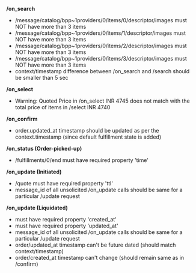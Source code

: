 **/on_search**
- /message/catalog/bpp~1providers/0/items/0/descriptor/images must NOT have more than 3 items
- /message/catalog/bpp~1providers/0/items/1/descriptor/images must NOT have more than 3 items
- /message/catalog/bpp~1providers/0/items/2/descriptor/images must NOT have more than 3 items
- /message/catalog/bpp~1providers/0/items/3/descriptor/images must NOT have more than 3 items
- context/timestamp difference between /on_search and /search should be smaller than 5 sec

**/on_select**
- Warning: Quoted Price in /on_select INR 4745 does not match with the total price of items in /select INR 4740

**/on_confirm**
- order.updated_at timestamp should be updated as per the context.timestamp (since default fulfillment state is added)

**/on_status (Order-picked-up)**
- /fulfillments/0/end must have required property 'time'

**/on_update (Initiated)**
- /quote must have required property 'ttl'
- message_id of all unsolicited /on_update calls should be same for a particular /update request

**/on_update (Liquidated)**
-  must have required property 'created_at'
-  must have required property 'updated_at'
- message_id of all unsolicited /on_update calls should be same for a particular /update request
- order/updated_at timestamp can't be future dated (should match context/timestamp)
- order/created_at timestamp can't change (should remain same as in /confirm)

